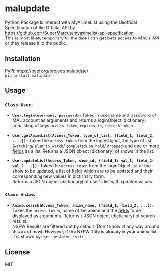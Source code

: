 # malupdate
Python Package to interact with MyAnimeList using the Unoffical Specification of the Official API by <br>
https://github.com/SuperMarcus/myanimelist-api-specification <br>
This is most likely temporary till the time I can get beta access to MAL's API or they release it to the public.

## Installation
PyPi: https://pypi.org/project/malupdate/ <br>
`pip install malupdate`
## Usage
### `Class User`:
* **`User.login(username, password):`** Takes in username and password of MAL account as arguments and returns a loginObject (dictionary) consisting of keys `access_token`, `expires_in`, `refresh_token`.

* **`User.getAnimeList(Access_Token, type_of_list, [field_1, field_2, ....]):`** Takes the `access_token` from the loginObject, the type of list (`watching`/ `plan_to_watch`/ `completed`/ `on_hold`/ `dropped`) and one or more [fields](https://github.com/SuperMarcus/myanimelist-api-specification#response-objects) as a list. Returns a JSON object (dictionary) of shows in the list.

* **`User.updateList(Access_Token, show_id, {field_1: val_1, field_2: val_2 ...}):`** Takes the `access_token` from the loginObject, `id` of the show to be updated, a list of [fields](https://github.com/SuperMarcus/myanimelist-api-specification#response-objects) which are to be updated and their corresponding new values in dictionary form. <br>
Returns a JSON object (dictionary) of user's list with updated values.

### `Class Anime`:
* **`Anime.search(Access_Token, anime_name, [field_1, field_2, ...]):`** Takes the `access_token`, name of the anime and the [fields](https://github.com/SuperMarcus/myanimelist-api-specification#response-objects) to be displayed as arguments. Returns a JSON object (dictionary) of search results. <br>
NSFW Results are filtered out by default (Don't know of any way around this as of now). However, if the NSFW Title is already in your anime list, it is shown by `User.getAnimeList()`.

## License
MIT
